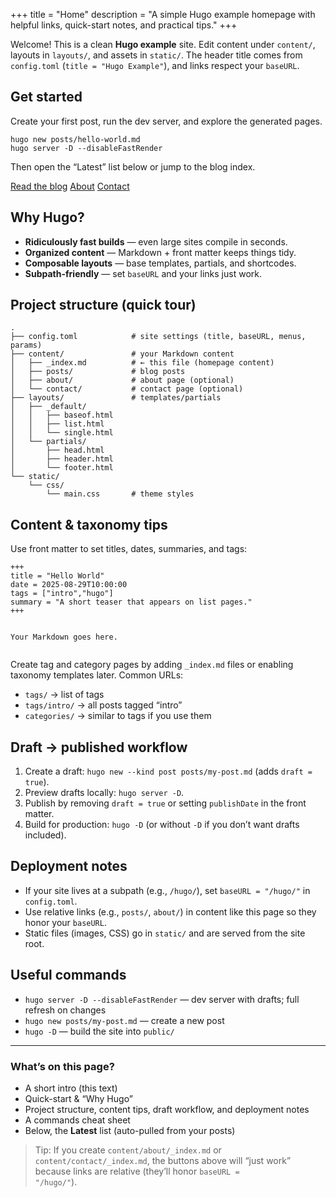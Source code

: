 +++
title = "Home"
description = "A simple Hugo example homepage with helpful links, quick-start notes, and practical tips."
+++

Welcome! This is a clean **Hugo example** site. Edit content under `content/`, layouts in `layouts/`, and assets in `static/`. The header title comes from `config.toml` (`title = "Hugo Example"`), and links respect your `baseURL`.

<div class="card">
  <h2>Get started</h2>
  <p>Create your first post, run the dev server, and explore the generated pages.</p>
  <pre><code>hugo new posts/hello-world.md
hugo server -D --disableFastRender</code></pre>
  <p>Then open the “Latest” list below or jump to the blog index.</p>
  <p>
    <a class="button" href="posts/">Read the blog</a>
    <a class="button small" href="about/">About</a>
    <a class="button small" href="contact/">Contact</a>
  </p>
</div>

<div class="card">
  <h2>Why Hugo?</h2>
  <ul>
    <li><strong>Ridiculously fast builds</strong> — even large sites compile in seconds.</li>
    <li><strong>Organized content</strong> — Markdown + front matter keeps things tidy.</li>
    <li><strong>Composable layouts</strong> — base templates, partials, and shortcodes.</li>
    <li><strong>Subpath-friendly</strong> — set <code>baseURL</code> and your links just work.</li>
  </ul>
</div>

<div class="card">
  <h2>Project structure (quick tour)</h2>
  <pre><code>.
├── config.toml            # site settings (title, baseURL, menus, params)
├── content/               # your Markdown content
│   ├── _index.md          # ← this file (homepage content)
│   ├── posts/             # blog posts
│   ├── about/             # about page (optional)
│   └── contact/           # contact page (optional)
├── layouts/               # templates/partials
│   ├── _default/
│   │   ├── baseof.html
│   │   ├── list.html
│   │   └── single.html
│   └── partials/
│       ├── head.html
│       ├── header.html
│       └── footer.html
└── static/
    └── css/
        └── main.css       # theme styles
</code></pre>
</div>

<div class="card">
  <h2>Content & taxonomy tips</h2>
  <p>Use front matter to set titles, dates, summaries, and tags:</p>
  <pre><code>+++
title = "Hello World"
date = 2025-08-29T10:00:00
tags = ["intro","hugo"]
summary = "A short teaser that appears on list pages."
+++

Your Markdown goes here.
</code></pre>
  <p>Create tag and category pages by adding <code>_index.md</code> files or enabling taxonomy templates later. Common URLs:</p>
  <ul>
    <li><code>tags/</code> → list of tags</li>
    <li><code>tags/intro/</code> → all posts tagged “intro”</li>
    <li><code>categories/</code> → similar to tags if you use them</li>
  </ul>
</div>

<div class="card">
  <h2>Draft → published workflow</h2>
  <ol>
    <li>Create a draft: <code>hugo new --kind post posts/my-post.md</code> (adds <code>draft = true</code>).</li>
    <li>Preview drafts locally: <code>hugo server -D</code>.</li>
    <li>Publish by removing <code>draft = true</code> or setting <code>publishDate</code> in the front matter.</li>
    <li>Build for production: <code>hugo -D</code> (or without <code>-D</code> if you don’t want drafts included).</li>
  </ol>
</div>

<div class="card">
  <h2>Deployment notes</h2>
  <ul>
    <li>If your site lives at a subpath (e.g., <code>/hugo/</code>), set <code>baseURL = "/hugo/"</code> in <code>config.toml</code>.</li>
    <li>Use relative links (e.g., <code>posts/</code>, <code>about/</code>) in content like this page so they honor your <code>baseURL</code>.</li>
    <li>Static files (images, CSS) go in <code>static/</code> and are served from the site root.</li>
  </ul>
</div>

<div class="card">
  <h2>Useful commands</h2>
  <ul>
    <li><code>hugo server -D --disableFastRender</code> — dev server with drafts; full refresh on changes</li>
    <li><code>hugo new posts/my-post.md</code> — create a new post</li>
    <li><code>hugo -D</code> — build the site into <code>public/</code></li>
  </ul>
</div>

---

### What’s on this page?
- A short intro (this text)
- Quick-start & “Why Hugo”
- Project structure, content tips, draft workflow, and deployment notes
- A commands cheat sheet
- Below, the **Latest** list (auto-pulled from your posts)

> Tip: If you create <code>content/about/_index.md</code> or <code>content/contact/_index.md</code>, the buttons above will “just work” because links are relative (they’ll honor <code>baseURL = "/hugo/"</code>).

